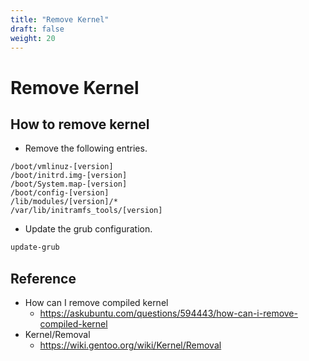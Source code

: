 ```yaml
---
title: "Remove Kernel"
draft: false
weight: 20
---
```


# Remove Kernel

## How to remove kernel

- Remove the following entries.

```text
/boot/vmlinuz-[version]
/boot/initrd.img-[version]
/boot/System.map-[version]
/boot/config-[version]
/lib/modules/[version]/*
/var/lib/initramfs_tools/[version]
```

- Update the grub configuration.

```sh
update-grub
```

## Reference

- How can I remove compiled kernel
  - https://askubuntu.com/questions/594443/how-can-i-remove-compiled-kernel
- Kernel/Removal
  - https://wiki.gentoo.org/wiki/Kernel/Removal
